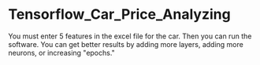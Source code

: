 # Tensorflow_Car_Price_Analyzing
You must enter 5 features in the excel file for the car. Then you can run the software. You can get better results by adding more layers, adding more neurons, or increasing "epochs."
